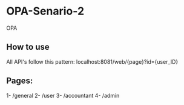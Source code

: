 # OPA-Senario-2
OPA

## How to use
All API's follow this pattern: localhost:8081/web/{page}?id={user_ID}

## Pages:
1- /general
2- /user
3- /accountant
4- /admin
